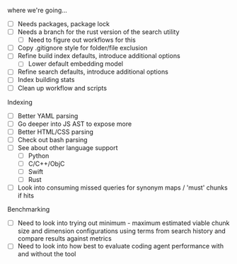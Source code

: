 where we're going...

- [ ] Needs packages, package lock
- [ ] Needs a branch for the rust version of the search utility
  - [ ] Need to figure out workflows for this
- [ ] Copy .gitignore style for folder/file exclusion
- [ ] Refine build index defaults, introduce additional options
  - [ ] Lower default embedding model
- [ ] Refine search defaults, introduce additional options
- [ ] Index building stats
- [ ] Clean up workflow and scripts

Indexing
- [ ] Better YAML parsing
- [ ] Go deeper into JS AST to expose more
- [ ] Better HTML/CSS parsing
- [ ] Check out bash parsing
- [ ] See about other language support
  - [ ] Python
  - [ ] C/C++/ObjC
  - [ ] Swift
  - [ ] Rust
- [ ] Look into consuming missed queries for synonym maps / 'must' chunks if hits 

Benchmarking
- [ ] Need to look into trying out minimum - maximum estimated viable chunk size and dimension configurations using terms from search history and compare results against metrics
- [ ] Need to look into how best to evaluate coding agent performance with and without the tool 
